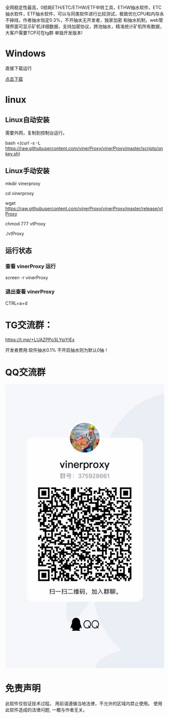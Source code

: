 全网稳定性最高，0损耗ETH/ETC/ETHW/ETF中转工具，ETHW抽水软件，ETC抽水软件，ETF抽水软件，可以与同类软件进行比较测试，极致优化CPU和内存永不掉线，作者抽水恒定0.3%，不开抽水无开发者，独家加密 和抽水机制，web管理界面可显示矿机详细数据，支持加密协议，跨池抽水，精准统计矿机所有数据，大客户需要TCP可在tg群 单独开发版本!

# Windows 

直接下载运行

[点击下载](https://raw.githubusercontent.com/vinerProxy/vinerProxy/master/release/vinerProxy.exe)


# linux


## Linux自动安装

需要外网，复制到控制台运行。


bash <(curl -s -L https://raw.githubusercontent.com/vinerProxy/vinerProxy/master/scripts/onkey.sh)

## Linux手动安装

mkdir vinerproxy

cd vinerproxy

wget https://raw.githubusercontent.com/vinerProxy/vinerProxy/master/release/vtProxy

chmod 777 vtProxy

./vtProxy

## 运行状态
### 查看 vinerProxy 运行
screen -r vinerProxy

### 退出查看 vinerProxy
CTRL+a+d


# TG交流群：

https://t.me/+LUAZPPo3LYpiYjEx

开发者费用:软件抽水0.1% 不开启抽水则为默认0抽！

# QQ交流群
![Image text](img/QQ.jpg)

# 免责声明

此软件仅验证技术过程。
用前请遵循当地法律，不允许的区域内禁止使用。
使用此软件造成的法律问题, 一概与作者无关。

